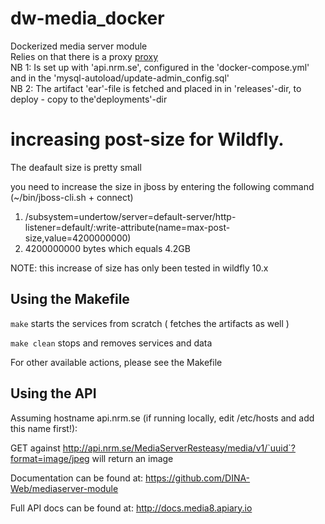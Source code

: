 # dw-media_docker

Dockerized media server module <br>
Relies on that there is a proxy [proxy](https://github.com/DINA-Web/dw-proxy) <br>
NB 1: Is set up with 'api.nrm.se', configured in the 'docker-compose.yml' and in the 'mysql-autoload/update-admin_config.sql'<br>
NB 2: The artifact 'ear'-file is fetched and placed in in 'releases'-dir, to deploy - copy to the'deployments'-dir <br>

# increasing post-size for Wildfly.
The deafault size is pretty small <p>
you need to increase the size in jboss by entering the following command (~/bin/jboss-cli.sh + connect) <p>
1. /subsystem=undertow/server=default-server/http-listener=default/:write-attribute(name=max-post-size,value=4200000000) 
2. 4200000000 bytes  which equals  4.2GB

NOTE: this increase of size has only been  tested in wildfly 10.x

## Using the Makefile

`make` starts the services from scratch ( fetches the artifacts as well ) <br>

`make clean` stops and removes services and data<br>

For other available actions, please see the Makefile

## Using the API

Assuming hostname api.nrm.se (if running locally, edit /etc/hosts and add this name first!):<br>

GET against http://api.nrm.se/MediaServerResteasy/media/v1/`uuid`?format=image/jpeg will return an image<br>

Documentation can be found at: <https://github.com/DINA-Web/mediaserver-module> <br>

Full API docs can be found at: <http://docs.media8.apiary.io><br>

